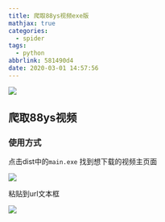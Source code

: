 ```yaml
---
title: 爬取88ys视频exe版
mathjax: true
categories:
  - spider
tags:
  - python
abbrlink: 581490d4
date: 2020-03-01 14:57:56
---
```


![](https://wx3.sinaimg.cn/mw690/0083TyOJly1gf4sw3im9mj317h0u0x0i.jpg)

<!--less-->

## 爬取88ys视频

### 使用方式

点击dist中的``main.exe`` 找到想下载的视频主页面

![](https://wx1.sinaimg.cn/mw690/0083TyOJly1gcefjor7i5j31e50hdtg1.jpg)

粘贴到url文本框

![](https://wx4.sinaimg.cn/mw690/0083TyOJly1gcefk892quj30g40apdgo.jpg)